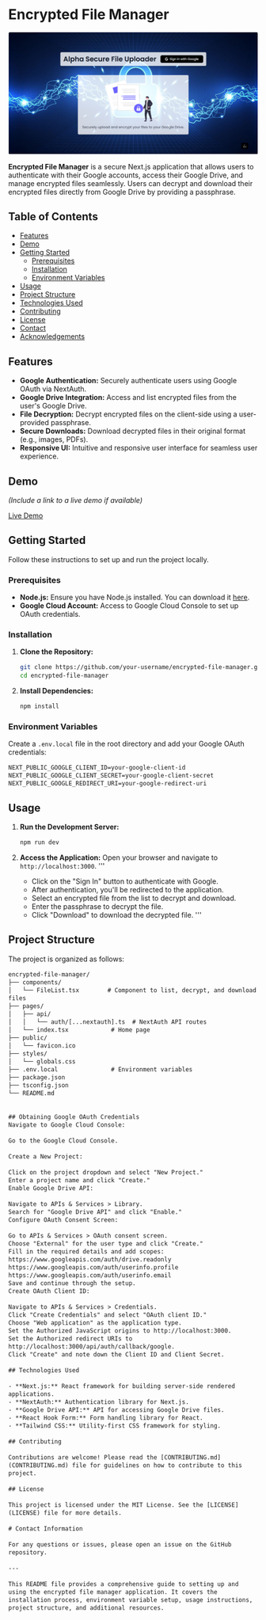 # Encrypted File Manager

![Encrypted File Manager](https://github.com/ihtesham-jahangir/secure-file-uploader/blob/master/public/image.png)

**Encrypted File Manager** is a secure Next.js application that allows users to authenticate with their Google accounts, access their Google Drive, and manage encrypted files seamlessly. Users can decrypt and download their encrypted files directly from Google Drive by providing a passphrase.

## Table of Contents

- [Features](#features)
- [Demo](#demo)
- [Getting Started](#getting-started)
  - [Prerequisites](#prerequisites)
  - [Installation](#installation)
  - [Environment Variables](#environment-variables)
- [Usage](#usage)
- [Project Structure](#project-structure)
- [Technologies Used](#technologies-used)
- [Contributing](#contributing)
- [License](#license)
- [Contact](#contact)
- [Acknowledgements](#acknowledgements)

## Features

- **Google Authentication:** Securely authenticate users using Google OAuth via NextAuth.
- **Google Drive Integration:** Access and list encrypted files from the user's Google Drive.
- **File Decryption:** Decrypt encrypted files on the client-side using a user-provided passphrase.
- **Secure Downloads:** Download decrypted files in their original format (e.g., images, PDFs).
- **Responsive UI:** Intuitive and responsive user interface for seamless user experience.

## Demo

*(Include a link to a live demo if available)*

[Live Demo](https://your-live-demo-link.com)

## Getting Started

Follow these instructions to set up and run the project locally.

### Prerequisites

- **Node.js:** Ensure you have Node.js installed. You can download it [here](https://nodejs.org/).
- **Google Cloud Account:** Access to Google Cloud Console to set up OAuth credentials.

### Installation

1. **Clone the Repository:**

   ```bash
   git clone https://github.com/your-username/encrypted-file-manager.git
   cd encrypted-file-manager
   ```

2. **Install Dependencies:**

   ```bash
   npm install
   ```

### Environment Variables

Create a `.env.local` file in the root directory and add your Google OAuth credentials:

```env
NEXT_PUBLIC_GOOGLE_CLIENT_ID=your-google-client-id
NEXT_PUBLIC_GOOGLE_CLIENT_SECRET=your-google-client-secret
NEXT_PUBLIC_GOOGLE_REDIRECT_URI=your-google-redirect-uri
```

## Usage

1. **Run the Development Server:**

   ```bash
   npm run dev
   ```

2. **Access the Application:** Open your browser and navigate to `http://localhost:3000`.
   '''
   - Click on the "Sign In" button to authenticate with Google.
   - After authentication, you'll be redirected to the application.
   - Select an encrypted file from the list to decrypt and download.
   - Enter the passphrase to decrypt the file.
   - Click "Download" to download the decrypted file.
   '''

## Project Structure

The project is organized as follows:

```
encrypted-file-manager/
├── components/
│   └── FileList.tsx        # Component to list, decrypt, and download files
├── pages/
│   ├── api/
│   │   └── auth/[...nextauth].ts  # NextAuth API routes
│   └── index.tsx            # Home page
├── public/
│   └── favicon.ico
├── styles/
│   └── globals.css
├── .env.local               # Environment variables
├── package.json
├── tsconfig.json
└── README.md


## Obtaining Google OAuth Credentials
Navigate to Google Cloud Console:

Go to the Google Cloud Console.

Create a New Project:

Click on the project dropdown and select "New Project."
Enter a project name and click "Create."
Enable Google Drive API:

Navigate to APIs & Services > Library.
Search for "Google Drive API" and click "Enable."
Configure OAuth Consent Screen:

Go to APIs & Services > OAuth consent screen.
Choose "External" for the user type and click "Create."
Fill in the required details and add scopes:
https://www.googleapis.com/auth/drive.readonly
https://www.googleapis.com/auth/userinfo.profile
https://www.googleapis.com/auth/userinfo.email
Save and continue through the setup.
Create OAuth Client ID:

Navigate to APIs & Services > Credentials.
Click "Create Credentials" and select "OAuth client ID."
Choose "Web application" as the application type.
Set the Authorized JavaScript origins to http://localhost:3000.
Set the Authorized redirect URIs to http://localhost:3000/api/auth/callback/google.
Click "Create" and note down the Client ID and Client Secret.

## Technologies Used

- **Next.js:** React framework for building server-side rendered applications.
- **NextAuth:** Authentication library for Next.js.
- **Google Drive API:** API for accessing Google Drive files.
- **React Hook Form:** Form handling library for React.
- **Tailwind CSS:** Utility-first CSS framework for styling.

## Contributing

Contributions are welcome! Please read the [CONTRIBUTING.md](CONTRIBUTING.md) file for guidelines on how to contribute to this project.

## License

This project is licensed under the MIT License. See the [LICENSE](LICENSE) file for more details.

# Contact Information

For any questions or issues, please open an issue on the GitHub repository.

---

This README file provides a comprehensive guide to setting up and using the encrypted file manager application. It covers the installation process, environment variable setup, usage instructions, project structure, and additional resources.

